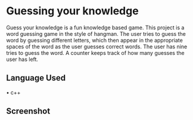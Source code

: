 # Guessing your knowledge
Guess your knowledge is a fun knowledge based game. This project is a word guessing game in the style of hangman. The user tries to guess the word by guessing different letters, which then appear in the appropriate spaces of the word as the user guesses correct words. The user has nine tries to guess the word. A counter keeps track of how many guesses the user has left.

## Language Used
 • c++
 
## Screenshot

